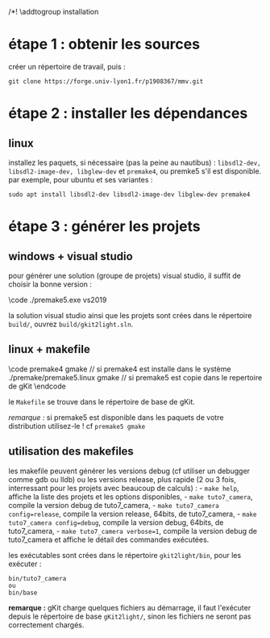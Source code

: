 
/*! \addtogroup installation

# étape 1 : obtenir les sources

créer un répertoire de travail, puis :

    git clone https://forge.univ-lyon1.fr/p1908367/mmv.git

# étape 2 : installer les dépendances

## linux

installez les paquets, si nécessaire (pas la peine au nautibus) : `libsdl2-dev, libsdl2-image-dev, libglew-dev` et `premake4`, ou premke5 s'il est disponible.
par exemple, pour ubuntu et ses variantes :

    sudo apt install libsdl2-dev libsdl2-image-dev libglew-dev premake4

# étape 3 : générer les projets

## windows + visual studio 

pour générer une solution (groupe de projets) visual studio, il suffit de choisir la bonne version :

\code
./premake5.exe vs2019

la solution visual studio ainsi que les projets sont crées dans le répertoire `build/`, ouvrez `build/gkit2light.sln`.

## linux + makefile

\code
premake4 gmake		// si premake4 est installe dans le système
./premake/premake5.linux gmake	// si premake5 est copie dans le repertoire de gKit
\endcode

le `Makefile` se trouve dans le répertoire de base de gKit. 

_remarque :_ si premake5 est disponible dans les paquets de votre distribution utilisez-le ! cf `premake5 gmake`

## utilisation des makefiles

les makefile peuvent générer les versions debug (cf utiliser un debugger comme gdb ou lldb) ou les versions release, plus rapide (2 ou 3 fois, 
interressant pour les projets avec beaucoup de calculs) :
    - `make help`, affiche la liste des projets et les options disponibles,
    - `make tuto7_camera`, compile la version debug de tuto7_camera,
    - `make tuto7_camera config=release`, compile la version release, 64bits, de tuto7_camera,
    - `make tuto7_camera config=debug`, compile la version debug, 64bits, de tuto7_camera,
    - `make tuto7_camera verbose=1`, compile la version debug de tuto7_camera et affiche le détail des commandes exécutées.

les exécutables sont crées dans le répertoire `gkit2light/bin`, pour les exécuter : 

    bin/tuto7_camera
    ou
    bin/base

__remarque :__ gKit charge quelques fichiers au démarrage, il faut l'exécuter depuis le répertoire de base `gKit2light/`, sinon les fichiers ne seront pas correctement
chargés.
